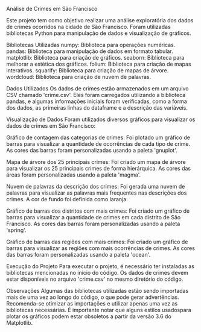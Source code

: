 Análise de Crimes em São Francisco

Este projeto tem como objetivo realizar uma análise exploratória dos dados de crimes ocorridos na cidade de São Francisco. Foram utilizadas bibliotecas Python para manipulação de dados e visualização de gráficos.

Bibliotecas Utilizadas
numpy: Biblioteca para operações numéricas.
pandas: Biblioteca para manipulação de dados em formato tabular.
matplotlib: Biblioteca para criação de gráficos.
seaborn: Biblioteca para melhorar a estética dos gráficos.
folium: Biblioteca para criação de mapas interativos.
squarify: Biblioteca para criação de mapas de árvore.
wordcloud: Biblioteca para criação de nuvem de palavras.

Dados Utilizados
Os dados de crimes estão armazenados em um arquivo CSV chamado 'crime.csv'. Eles foram carregados utilizando a biblioteca pandas, e algumas informações iniciais foram verificadas, como a forma dos dados, as primeiras linhas do dataframe e a descrição das variáveis.

Visualização de Dados
Foram utilizados diversos gráficos para visualizar os dados de crimes em São Francisco:

Gráfico de contagem das categorias de crimes: Foi plotado um gráfico de barras para visualizar a quantidade de ocorrências de cada tipo de crime. As cores das barras foram personalizadas usando a paleta 'gnuplot'.

Mapa de árvore dos 25 principais crimes: Foi criado um mapa de árvore para visualizar os 25 principais crimes de forma hierárquica. As cores das áreas foram personalizadas usando a paleta 'magma'.

Nuvem de palavras da descrição dos crimes: Foi gerada uma nuvem de palavras para visualizar as palavras mais frequentes nas descrições dos crimes. A cor de fundo foi definida como laranja.

Gráfico de barras dos distritos com mais crimes: Foi criado um gráfico de barras para visualizar a quantidade de crimes em cada distrito de São Francisco. As cores das barras foram personalizadas usando a paleta 'spring'.

Gráfico de barras das regiões com mais crimes: Foi criado um gráfico de barras para visualizar as regiões com mais ocorrências de crimes. As cores das barras foram personalizadas usando a paleta 'ocean'.

Execução do Projeto
Para executar o projeto, é necessário ter instaladas as bibliotecas mencionadas no início do código. Os dados de crimes devem estar disponíveis no arquivo 'crime.csv' no mesmo diretório do código.

Observações
Algumas das bibliotecas utilizadas estão sendo importadas mais de uma vez ao longo do código, o que pode gerar advertências. Recomenda-se otimizar as importações e utilizar apenas uma vez as bibliotecas necessárias.
É importante notar que alguns estilos usados ​​para plotar os gráficos podem estar obsoletos a partir da versão 3.6 do Matplotlib.
